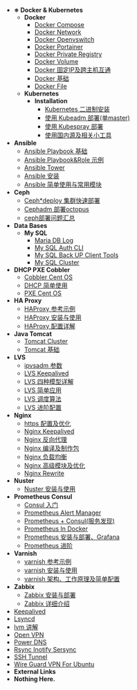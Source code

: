   * **※ Docker & Kubernetes**
    * **Docker**
      * [Docker Compose](post/※%20Docker%20&%20Kubernetes/Docker/Docker%20Compose.md)
      * [Docker Network](post/※%20Docker%20&%20Kubernetes/Docker/Docker%20Network.md)
      * [Docker Openvswitch](post/※%20Docker%20&%20Kubernetes/Docker/Docker%20openvswitch.md)
      * [Docker Portainer](post/※%20Docker%20&%20Kubernetes/Docker/Docker%20Portainer.md)
      * [Docker Private Registry](post/※%20Docker%20&%20Kubernetes/Docker/Docker%20Private%20Registry.md)
      * [Docker Volume](post/※%20Docker%20&%20Kubernetes/Docker/Docker%20Volume.md)
      * [Docker 固定IP及跨主机互通](post/※%20Docker%20&%20Kubernetes/Docker/Docker%20固定IP及跨主机互通.md)
      * [Docker 基础](post/※%20Docker%20&%20Kubernetes/Docker/Docker%20基础.md)
      * [Docker File](post/※%20Docker%20&%20Kubernetes/Docker/DockerFile.md)
    * **Kubernetes**
      * **Installation**
        * [Kubernetes 二进制安装](post/※%20Docker%20&%20Kubernetes/Kubernetes/Installation/Kubernetes%20二进制安装.md)
        * [使用 Kubeadm 部署(单master)](post/※%20Docker%20&%20Kubernetes/Kubernetes/Installation/使用%20Kubeadm%20部署(单master).md)
        * [使用 Kubespray 部署](post/※%20Docker%20&%20Kubernetes/Kubernetes/Installation/使用%20Kubespray%20部署.md)
        * [使用国内源及相关小工具](post/※%20Docker%20&%20Kubernetes/Kubernetes/Installation/使用国内源及相关小工具.md)
  * **Ansible**
    * [Ansible Playbook 基础](post/Ansible/Ansible%20Playbook%20基础.md)
    * [Ansible Playbook&Role 示例](post/Ansible/Ansible%20Playbook&Role%20示例.md)
    * [Ansible Tower](post/Ansible/Ansible%20Tower.md)
    * [Ansible 安装](post/Ansible/Ansible%20安装.md)
    * [Ansible 简单使用与常用模块](post/Ansible/Ansible%20简单使用与常用模块.md)
  * **Ceph**
    * [Ceph*deploy 集群快速部署](post/Ceph/Ceph*deploy%20集群快速部署.md)
    * [Cephadm 部署octopus](post/Ceph/Cephadm%20部署octopus.md)
    * [ceph部署问题汇总](post/Ceph/ceph部署问题汇总.md)
  * **Data Bases**
    * **My SQL**
      * [Maria DB Log](post/DataBases/MySQL/MariaDB%20Log.md)
      * [My SQL Auth CLI](post/DataBases/MySQL/MySQL%20Auth%20CLI.md)
      * [My SQL Back UP Client Tools](post/DataBases/MySQL/MySQL%20BackUP%20&%20Client%20Tools.md)
      * [My SQL Cluster](post/DataBases/MySQL/MySQL%20Cluster.md)
  * **DHCP PXE Cobbler**
    * [Cobbler Cent OS](post/DHCP%20&%20PXE%20&%20Cobbler/Cobbler%20CentOS.md)
    * [DHCP 简单使用](post/DHCP%20&%20PXE%20&%20Cobbler/DHCP%20简单使用.md)
    * [PXE Cent OS](post/DHCP%20&%20PXE%20&%20Cobbler/PXE%20CentOS.md)
  * **HA Proxy**
    * [HAProxy 参考示例](post/HAProxy/HAProxy%20参考示例.md)
    * [HAProxy 安装与使用](post/HAProxy/HAProxy%20安装与使用.md)
    * [HAProxy 配置详解](post/HAProxy/HAProxy%20配置详解.md)
  * **Java Tomcat**
    * [Tomcat Cluster](post/Java%20&%20Tomcat/Tomcat%20Cluster.md)
    * [Tomcat 基础](post/Java%20&%20Tomcat/Tomcat%20基础.md)
  * **LVS**
    * [ipvsadm 参数](post/LVS/ipvsadm%20参数.md)
    * [LVS Keepalived](post/LVS/LVS%20+%20keepalived.md)
    * [LVS 四种模型详解](post/LVS/LVS%20四种模型详解.md)
    * [LVS 简单应用](post/LVS/LVS%20简单应用.md)
    * [LVS 调度算法](post/LVS/LVS%20调度算法.md)
    * [LVS 进阶配置](post/LVS/LVS%20进阶配置.md)
  * **Nginx**
    * [https 配置及优化](post/Nginx/https%20配置及优化.md)
    * [Nginx Keepalived](post/Nginx/Nginx%20+%20keepalived.md)
    * [Nginx 反向代理](post/Nginx/Nginx%20反向代理.md)
    * [Nginx 编译及制作包](post/Nginx/Nginx%20编译及制作包.md)
    * [Nginx 负载均衡](post/Nginx/Nginx%20负载均衡.md)
    * [Nginx 高级模块及优化](post/Nginx/Nginx%20高级模块及优化.md)
    * [Nginx Rewrite](post/Nginx/Nginx*Rewrite.md)
  * **Nuster**
    * [Nuster 安装与使用](post/Nuster/Nuster%20安装与使用.md)
  * **Prometheus Consul**
    * [Consul 入门](post/Prometheus%20&%20Consul/Consul%20入门.md)
    * [Prometheus Alert Manager](post/Prometheus%20&%20Consul/Prometheus%20+%20AlertManager.md)
    * [Prometheus + Consul(服务发现)](post/Prometheus%20&%20Consul/Prometheus%20+%20Consul(服务发现).md)
    * [Prometheus In Docker](post/Prometheus%20&%20Consul/Prometheus%20in%20Docker.md)
    * [Prometheus 安装与部署、Grafana](post/Prometheus%20&%20Consul/Prometheus%20安装与部署、Grafana.md)
    * [Prometheus 进阶](post/Prometheus%20&%20Consul/Prometheus%20进阶.md)
  * **Varnish**
    * [varnish 参考示例](post/Varnish/varnish%20参考示例.md)
    * [varnish 安装与使用](post/Varnish/varnish%20安装与使用.md)
    * [varnish 架构、工作原理及简单配置](post/Varnish/varnish%20架构、工作原理及简单配置.md)
  * **Zabbix**
    * [Zabbix 安装与部署](post/Zabbix/Zabbix%20安装与部署.md)
    * [Zabbix 详细介绍](post/Zabbix/Zabbix%20详细介绍.md)
  * [Keepalived](post/keepalived.md)
  * [Lsyncd](post/lsyncd.md)
  * [lvm 讲解](post/lvm%20讲解.md)
  * [Open VPN](post/OpenVPN.md)
  * [Power DNS](post/PowerDNS.md)
  * [Rsync Inotify Sersync](post/rsync%20+%20inotify(sersync).md)
  * [SSH Tunnel](post/SSH%20Tunnel.md)
  * [Wire Guard VPN For Ubuntu](post/WireGuard%20VPN%20for%20Ubuntu.md)
  * ****External Links****
  * **Nothing Here.**
